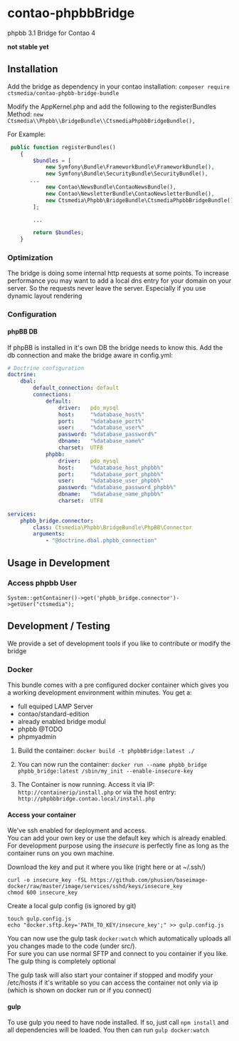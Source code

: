 # contao-phpbbBridge
phpbb 3.1 Bridge for Contao 4 

**not stable yet**

## Installation 

Add the bridge as dependency in your contao installation:
`composer require ctsmedia/contao-phpbb-bridge-bundle`

Modify the AppKernel.php and add the following to the registerBundles Method:
`new Ctsmedia\\Phpbb\\BridgeBundle\\CtsmediaPhpbbBridgeBundle(),`

For Example: 
```php
 public function registerBundles()
    {
        $bundles = [
            new Symfony\Bundle\FrameworkBundle\FrameworkBundle(),
            new Symfony\Bundle\SecurityBundle\SecurityBundle(),
       ...
            new Contao\NewsBundle\ContaoNewsBundle(),
            new Contao\NewsletterBundle\ContaoNewsletterBundle(),
            new Ctsmedia\Phpbb\BridgeBundle\CtsmediaPhpbbBridgeBundle(),
        ];

        ...

        return $bundles;
    }
```

### Optimization
The bridge is doing some internal http requests at some points. To increase performance you may want to add a local dns entry 
for your domain on your server. So the requests never leave the server.
Especially if you use dynamic layout rendering

### Configuration

#### phpBB DB
If phpBB is installed in it's own DB the bridge needs to know this.
Add the db connection and make the bridge aware in config.yml:
```yml
# Doctrine configuration
doctrine:
    dbal:
        default_connection: default
        connections:
            default:
                driver:   pdo_mysql
                host:     "%database_host%"
                port:     "%database_port%"
                user:     "%database_user%"
                password: "%database_password%"
                dbname:   "%database_name%"
                charset:  UTF8
            phpbb:
                driver:   pdo_mysql
                host:     "%database_host_phpbb%"
                port:     "%database_port_phpbb%"
                user:     "%database_user_phpbb%"
                password: "%database_password_phpbb%"
                dbname:   "%database_name_phpbb%"
                charset:  UTF8
                
services:
    phpbb_bridge.connector:
        class: Ctsmedia\Phpbb\BridgeBundle\PhpBB\Connector
        arguments: 
            - "@doctrine.dbal.phpbb_connection"                
```

## Usage in Development

### Access phpbb User
`System::getContainer()->get('phpbb_bridge.connector')->getUser("ctsmedia");`

## Development / Testing

We provide a set of development tools if you like to contribute or modify the bridge

### Docker

This bundle comes with a pre configured docker container which gives you a working development 
environment within minutes.
You get a: 
 - full equiped LAMP Server 
 - contao/standard-edition
 - already enabled bridge modul
 - phpbb @TODO
 - phpmyadmin

1. Build the container: `docker build -t phpbbBridge:latest ./`

2. You can now run the container:
`docker run --name phpbb_bridge phpbb_bridge:latest /sbin/my_init --enable-insecure-key`

3. The Container is now running. Access it via IP: `http://containerip/install.php`
or via the host entry: `http://phpbbbridge.contao.local/install.php`


#### Access your container
We've ssh enabled for deployment and access.  
You can add your own key or use the default key which is already enabled.  
For development purpose using the *insecure* is perfectly fine as long as the container runs on you own machine.

Download the key and put it where you like (right here or at ~/.ssh/)  
```
curl -o insecure_key -fSL https://github.com/phusion/baseimage-docker/raw/master/image/services/sshd/keys/insecure_key
chmod 600 insecure_key
```  
Create a local gulp config (is ignored by git)  
```
touch gulp.config.js
echo "docker.sftp.key='PATH_TO_KEY/insecure_key';" >> gulp.config.js 
```  

You can now use the gulp task `docker:watch` which automatically uploads all you changes made to the code (under src/).  
For sure you can use normal SFTP and connect to you container if you like. The gulp thing is completely optional

The gulp task will also start your container if stopped and modify your /etc/hosts if it's writable so you can access the container not 
only via ip (which is shown on docker run or if you connect)

#### gulp
To use gulp you need to have node installed. If so, just call `npm install` and all dependencies will be loaded.
You then can run `gulp docker:watch`
